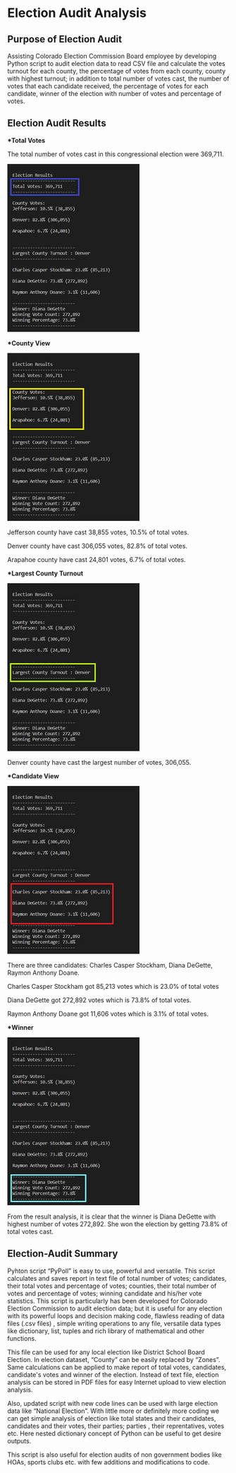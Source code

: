 # Election Audit Analysis

## __Purpose of Election Audit__

Assisting Colorado Election Commission Board employee by developing  Python script to audit election data to read CSV file and  calculate the votes turnout for each county,
the percentage of votes from each county, county with highest turnout;  in addition to total number of votes cast,  the number of votes that each candidate received, 
the percentage of votes for each candidate, winner of the election with number of votes and percentage of votes. 

## __Election Audit Results__

__*Total Votes__

The total number of votes cast in this congressional election were 369,711.

![Total Votes](/Resources/ElectionResults_TotalVotes.png?raw=true "Total Votes")

__*County View__

![County View](/Resources/ElectionResults_CountyView.png?raw=true "County View")

Jefferson county have cast 38,855 votes, 10.5% of total votes.

Denver county have cast 306,055 votes, 82.8% of total votes.

Arapahoe county have cast 24,801 votes, 6.7% of total votes.

__*Largest County Turnout__

![Largest County](/Resources/ElectionResults_LargestCounty.png?raw=true "Largest County")

Denver county have cast the largest number of votes, 306,055.

__*Candidate View__

![Candidate View](/Resources/ElectionResults_CandidateView.png?raw=true "Candidate View")

There are three candidates: Charles Casper Stockham, Diana DeGette, Raymon Anthony Doane.

Charles Casper Stockham got 85,213 votes which is 23.0% of total votes

Diana DeGette got 272,892 votes which is 73.8% of total votes.

Raymon Anthony Doane got 11,606 votes which is 3.1% of total votes.

__*Winner__

![Winner](/Resources/Electionresults_Winner.png?raw=true "Winner")

From the result analysis, it is clear that the winner is Diana DeGette with highest number of votes 272,892. She won the election by getting 73.8% of total votes cast. 

## __Election-Audit Summary__

Pyhton script “PyPoll” is easy to use, powerful and versatile. This script calculates and saves report in text file of total number of votes; candidates, their total votes
and percentage of votes; counties, their total number of votes and percentage of votes; winning candidate and his/her vote statistics.  This script is particularly has been developed 
for Colorado Election Commission to audit election data; but it is useful for any election with its powerful loops and decision making code, flawless reading of data files  (.csv files) , 
simple writing operations to any file, versatile data types like dictionary, list, tuples and rich library of mathematical and other functions. 

This file can be used for any local election like District School Board Election. In election dataset, “County” can be easily replaced by “Zones”. Same calculations can be applied
to make report of total votes, candidates, candidate's votes and winner of the election. Instead of text file, election analysis can be stored in PDF files for easy Internet upload to view 
election analysis. 
 
Also, updated script with new code lines can be used with large election data like “National  Election”. With little more or definitely more coding we can get simple analysis of election like total 
states and their candidates, candidates and their votes, their parties; parties , their reprentatives, votes etc. Here nested dictionary concept of Python can be useful to get desire outputs. 

This script is also useful for election audits of non government bodies like HOAs, sports clubs etc. with few additions and modifications to code. 
